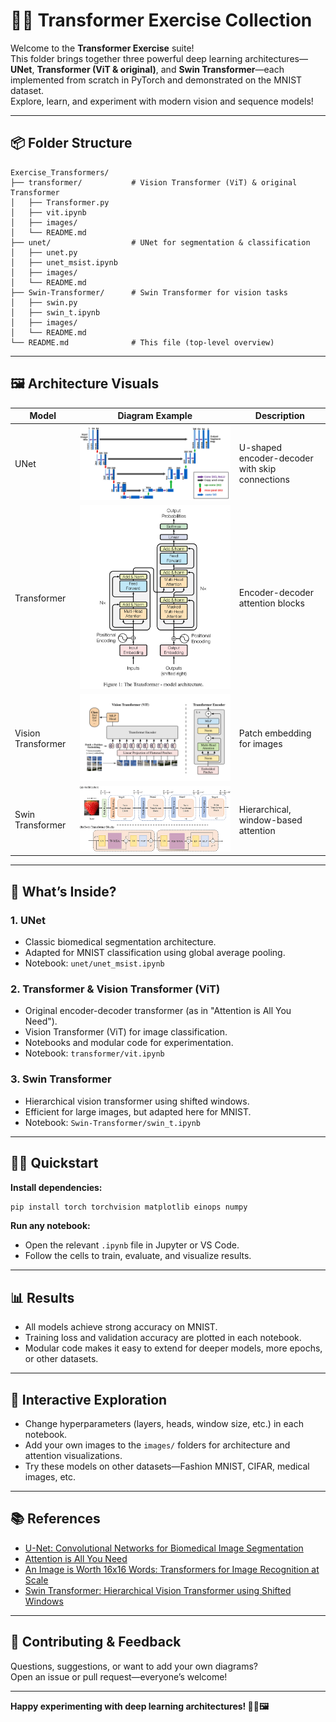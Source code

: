# 🧑‍🔬 Transformer Exercise Collection

Welcome to the **Transformer Exercise** suite!  
This folder brings together three powerful deep learning architectures—**UNet**, **Transformer (ViT & original)**, and **Swin Transformer**—each implemented from scratch in PyTorch and demonstrated on the MNIST dataset.  
Explore, learn, and experiment with modern vision and sequence models!

---

## 📦 Folder Structure

```
Exercise_Transformers/
├── transformer/           # Vision Transformer (ViT) & original Transformer
│   ├── Transformer.py
│   ├── vit.ipynb
│   ├── images/
│   └── README.md
├── unet/                  # UNet for segmentation & classification
│   ├── unet.py
│   ├── unet_msist.ipynb
│   ├── images/
│   └── README.md
├── Swin-Transformer/      # Swin Transformer for vision tasks
│   ├── swin.py
│   ├── swin_t.ipynb
│   ├── images/
│   └── README.md
└── README.md              # This file (top-level overview)
```

---

## 🖼️ Architecture Visuals

| Model              | Diagram Example                                                 | Description                                    |
| ------------------ | --------------------------------------------------------------- | ---------------------------------------------- |
| UNet               | ![UNet](unet/images/unet_architecture.png)                      | U-shaped encoder-decoder with skip connections |
| Transformer        | ![Transformer](transformer/images/transformer_architecture.png) | Encoder-decoder attention blocks               |
| Vision Transformer | ![ViT](transformer/images/vit_patch_embedding.png)              | Patch embedding for images                     |
| Swin Transformer   | ![Swin](Swin-Transformer/images/swin_overview.png)              | Hierarchical, window-based attention           |

---

## 🚀 What’s Inside?

### **1. UNet**

- Classic biomedical segmentation architecture.
- Adapted for MNIST classification using global average pooling.
- Notebook: `unet/unet_msist.ipynb`

### **2. Transformer & Vision Transformer (ViT)**

- Original encoder-decoder transformer (as in "Attention is All You Need").
- Vision Transformer (ViT) for image classification.
- Notebooks and modular code for experimentation.
- Notebook: `transformer/vit.ipynb`

### **3. Swin Transformer**

- Hierarchical vision transformer using shifted windows.
- Efficient for large images, but adapted here for MNIST.
- Notebook: `Swin-Transformer/swin_t.ipynb`

---

## 🏃‍♂️ Quickstart

**Install dependencies:**

```bash
pip install torch torchvision matplotlib einops numpy
```

**Run any notebook:**

- Open the relevant `.ipynb` file in Jupyter or VS Code.
- Follow the cells to train, evaluate, and visualize results.

---

## 📊 Results

- All models achieve strong accuracy on MNIST.
- Training loss and validation accuracy are plotted in each notebook.
- Modular code makes it easy to extend for deeper models, more epochs, or other datasets.

---

## 💬 Interactive Exploration

- Change hyperparameters (layers, heads, window size, etc.) in each notebook.
- Add your own images to the `images/` folders for architecture and attention visualizations.
- Try these models on other datasets—Fashion MNIST, CIFAR, medical images, etc.

---

## 📚 References

- [U-Net: Convolutional Networks for Biomedical Image Segmentation](https://arxiv.org/abs/1505.04597)
- [Attention is All You Need](https://arxiv.org/abs/1706.03762)
- [An Image is Worth 16x16 Words: Transformers for Image Recognition at Scale](https://arxiv.org/abs/2010.11929)
- [Swin Transformer: Hierarchical Vision Transformer using Shifted Windows](https://arxiv.org/abs/2103.14030)

---

## 🙌 Contributing & Feedback

Questions, suggestions, or want to add your own diagrams?  
Open an issue or pull request—everyone’s welcome!

---

**Happy experimenting with deep learning architectures! 🧑‍🔬🖼️**
